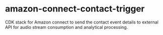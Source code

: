 # amazon-connect-contact-trigger
CDK stack for Amazon connect to send the contact event details to external API for audio stream consumption and analytical processing.

